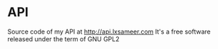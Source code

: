 API
===

Source code of my API at http://api.lxsameer.com
It's a free software released under the term of GNU GPL2
